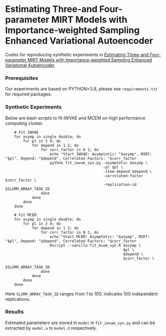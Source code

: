 # Estimating Three-and Four-parameter MIRT Models with Importance-weighted Sampling Enhanced Variational Autoencoder

Codes for reproducing synthetic experiments in [Estimating Three-and Four-parameter MIRT Models with Importance-weighted Sampling Enhanced Variational Autoencoder](https://www.frontiersin.org/articles/10.3389/fpsyg.2022.935419/abstract)

### Prerequisites

Our experiments are based on PYTHON=3.8, 
please see `requirements.txt` for required packages. 

### Synthetic Experiments

Below are bash scripts to fit IWVAE and MCEM on high performance computing cluster. 

```
    # Fit IWVAE
    for asymp in single double; do
        for pl in 3 4; do
            for depend in 1 2; do 
                for corr_factor in 0 1; do 
                    echo "Start IWVAE: Asymptotic: "$asymp", MIRT: "$pl", Depend: "$depend", Correlated Factors: "$corr_factor
                    python fit_iwvae_syn.py -asymptotic $asymp \
                                            -pl $pl \
                                            -item-depend $depend \
                                            -correlated-factor $corr_factor \
                                            -replication-id $SLURM_ARRAY_TASK_ID
                done
            done 
        done
    done

    # Fit MCEM
    for asymp in single double; do
        for pl in 3 4; do
            for depend in 1 2; do 
                for corr_factor in 0 1; do 
                    echo "Start MCEM: Asymptotic: "$asymp", MIRT: "$pl", Depend: "$depend", Correlated Factors: "$corr_factor
                    Rscript --vanilla fit_mcem_syn.R $asymp \
                                                     $pl \
                                                     $depend \
                                                     $corr_factor \
                                                     $SLURM_ARRAY_TASK_ID
                done
            done 
        done
    done
```

Here `SLURM_ARRAY_TASK_ID` ranges from 1 to 100, 
indicates 100 independent replications. 


### Results

Estimated parameters are stored in `model` in `fit_iwvae_syn.py` and can be extracted by `model.a` to `model.d` respectively. 
